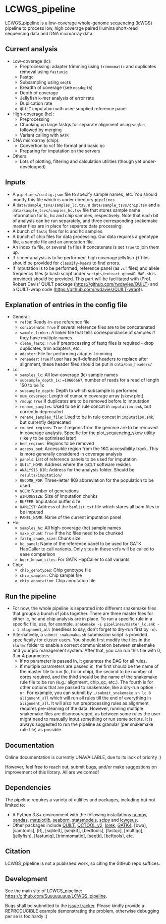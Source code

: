 LCWGS_pipeline
=======================================

LCWGS_pipeline is a low-coverage whole-genome sequencing (lcWGS) pipeline to process low, high coverage paired Illumina short-read sequencing data and DNA microarray data. 

Current analysis
-------------
* Low-coverage (lc):
    * Preprocessing: adapter trimming using `trimmomatic` and duplicates removal using `fastuniq`
    * Fastqc
    * Subsampling using `seqtk`
    * Breadth of coverage (see `mosdepth`)
    * Depth of coverage
    * Jellyfish k-mer analysis of error rate
    * Duplication rate
    * `QUILT` imputation with user-supplied reference panel
* High-coverage (hc):
    * Preprocessing
    * Chunking up large fastqs for separate alignment using `seqkit`, followed by merging
    * Variant calling with `GATK`
* DNA microarray (chip):
    * Convertion to vcf file format and basic qc
    * Preparing for imputation on the servers
* Others:
    * Lots of plotting, filtering and calculation utilities (though yet under-developped)

Inputs
-------------

* A `pipelines/config.json` file to specify sample names, etc. You should modify this file which is under directory `pipelines`.
* A `data/sample_tsvs/samples_lc.tsv`, a `data/sample_tsvs/chip.tsv` and a `data/sample_tsvs/samples_hc.tsv` file that stores sample name information for lc, hc and chip samples, respectively. Note that each bit of analysis can be run separately, and three corresponding snakemake master files are in place for separate data processing.
* A bunch of `fastq` files for lc and hc samples.
* A bunch of chip files for data processing. Our data requires a genotype file, a sample file and an annotation file.
* An index `fa` file, or several `fa` files if concatenate is set `True` to join them up.
* If k-mer analysis is to be performed, high coverage jellyfish `jf` files should be provided for `classify-kmers` to find errors.
* If imputation is to be performed, reference panel (as `vcf` files) and allele frequency files (a bash script under `scripts/extract_gnomAD_MAF.sh` is provided) should be provided. This part will be facilitated with (Prof. Robert Davis' QUILT package (https://github.com/rwdavies/QUILT) and a QUILT-wrap code (https://github.com/rwdavies/QUILT-wrap)).

Explanation of entries in the config file
-------------

* General:
    * `ref38`: Ready-in-use reference file
    * `concatenate`: `True` if several reference files are to be concatenated
    * `sample_linker`: A linker file that tells correspondance of samples if they have multiple names
    * `clean_fastq`: `True` if preprocessing of fastq files is required - drop duplicates, trim adapters, etc.
    * `adapter`: File for performing adapter trimming
    * `reheader`: `True` if user has self-defined headers to replace after alignment, these header files should be put in `data/bam_headers/`
* Lc:
    * `samples_lc`: All low-coverage (lc) sample names
    * `subsample_depth_1x`: `=10666667`, number of reads for a read of length 150 to be 1x
    * `subsample_depth`: Depth to which subsample is performed
    * `num_coverage`: Length of cumsum coverage array (skew plot)
    * `rmdup`: `True` if duplicates are to be removed before lc imputation
    * `rename_samples`: Used to be in rule concat in `imputation.smk`, but currently deprecated
    * `rename_samples_file`: Used to be in rule concat in `imputation.smk`, but currently deprecated
    * `rm_bed_regions`: `True` if regions from the genome are to be removed in coverage analysis. Specific for the plot_sequencing_skew utility (likely to be optimised later)
    * `bed_regions`: Regions to be removed
    * `access_bed`: Accessible region from the 1KG accessibility track. This is more generally considered in coverage analysis
    * `panels`: List of reference panels to be used for imputation
    * `QUILT_HOME`: Address where the `QUILT` software resides
    * `ANALYSIS_DIR`: Address for the analysis folder. Should be `results/imputation/`
    * `RECOMB_POP`: Three-letter 1KG abbreviation for the population to be used
    * `NGEN`: Number of generations
    * `WINDOWSIZE`: Size of imputation chunks 
    * `BUFFER`: Imputation buffer size
    * `BAMLIST`: Address of the `bamlist.txt` file which stores all bam files to be imputed
    * `PANEL_NAME`: Name of the current imputation panel
* Hc:
    * `samples_hc`: All high-coverage (hc) sample names
    * `make_chunk`: `True` if the hc files need to be chunked
    * `fastq_chunk_size`: Chunk size
    * `hc_panel`: Name of the reference panel to be used for GATK HapCaller to call variants. Only sites in these vcfs will be called to ease comparison
    * `bqsr_known_sites`: For GATK HapCaller to call variants
* Chip:
    * `chip_genotypes`: Chip genotype file
    * `chip_samples`: Chip sample file
    * `chip_annotation`: Chip annotation file

Run the pipeline
-------------

* For now, the whole pipeline is separated into different snakemake files that groups a bunch of jobs together. There are three master files for either lc, hc and chip analysis are in place. To run a specific rule in a specific file, use, for example, `snakemake -s pipelines/master_lc.smk -c 1 alignment_all` (needless to say, don't forget to dry-run first by `-n`).
* Alternatively, a `submit_snakemake.sh` submission script is provided specifically for cluster users. You should first modify the files in the `slurm/` folder to enable a correct communication between snakemake and your job management system. After that, you can run this file with 0, 3 or 4 parameters:
    * If no parameter is passed in, it generates the DAG for all rules.
    * If multiple parameters are passed in, the first should be the name of the master file to run (lc, hc or chip), the second to be number of cores required, and the third should be the name of the snakemake rule file to be run (e.g.: alignment, chip_qc, etc.). The fourth is for other options that are passed to snakemake, like a dry-run option `-nr`.
For example, you can submit by `./submit_snakemake.sh lc 8 alignment_all` which will run all rules till the end of everything in `alignment_all`. It will also run preprocessing rules as alignment requires pre-cleaning of the data. However, running multiple snakemake files are disencouraged, as between some rules the user might need to manually input something or run some scripts. It is always suggested to run the pipeline as granular (per snakemake rule file) as possible.

Documentation
-------------

Online documentation is currently UNAVAILABLE, due to its lack of priority :) 

However, feel free to reach out, submit bugs, and/or make suggestions on improvement of this library. All are welcomed!

Dependencies
------------

The pipeline requires a variety of utilities and packages, including but not limited to:
* A Python 3.8+ environment with the following installations [numpy](https://numpy.org/), [pandas](https://pandas.pydata.org/), [matplotlib](https://matplotlib.org/), [seaborn](https://seaborn.pydata.org/), [statsmodels](https://statsmodels.org/), [scipy](https://scipy.org/) and [lcwgsus](https://github.com/Suuuuuuuus/lcwgsus).
* Other packages include [QUILT](https://github.com/rwdavies/QUILT), [QCTOOL_v2](https://www.chg.ox.ac.uk/~gav/qctool_v2/), [Iorek](https://enkre.net/cgi-bin/code/iorek/dir?ci=trunk), [GATK4](https://github.com/broadinstitute/gatk), [bwa], [samtools], [R], [sqlite3], [seqkit], [bedtools], [fastqc], [multiqc], [jellyfish], [fastuniq], [trimmomatic], [seqtk], [bcftools], etc.

Citation
------------

LCWGS_pipeline is not a published work, so citing the GitHub repo suffices.

Development
-----------

See the main site of LCWGS_pipeline: https://github.com/Suuuuuuuus/LCWGS_pipeline.

Bugs shall be submitted to the [issue tracker](https://github.com/Suuuuuuuus/LCWGS_pipeline/issues). Please kindly provide a REPRODUCIBLE example demonstrating the problem, otherwise debugging per se is foolhardy :)
